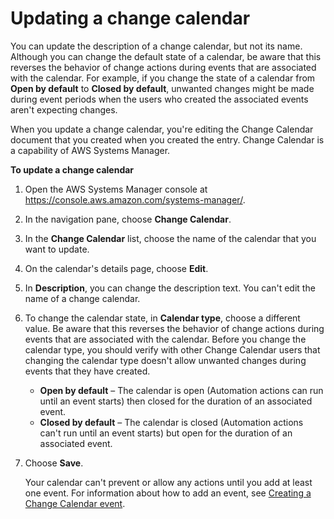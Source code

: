 # Updating a change calendar<a name="change-calendar-update"></a>

You can update the description of a change calendar, but not its name\. Although you can change the default state of a calendar, be aware that this reverses the behavior of change actions during events that are associated with the calendar\. For example, if you change the state of a calendar from **Open by default** to **Closed by default**, unwanted changes might be made during event periods when the users who created the associated events aren't expecting changes\.

When you update a change calendar, you're editing the Change Calendar document that you created when you created the entry\. Change Calendar is a capability of AWS Systems Manager\.

**To update a change calendar**

1. Open the AWS Systems Manager console at [https://console\.aws\.amazon\.com/systems\-manager/](https://console.aws.amazon.com/systems-manager/)\.

1. In the navigation pane, choose **Change Calendar**\.

1. In the **Change Calendar** list, choose the name of the calendar that you want to update\.

1. On the calendar's details page, choose **Edit**\.

1. In **Description**, you can change the description text\. You can't edit the name of a change calendar\.

1. To change the calendar state, in **Calendar type**, choose a different value\. Be aware that this reverses the behavior of change actions during events that are associated with the calendar\. Before you change the calendar type, you should verify with other Change Calendar users that changing the calendar type doesn't allow unwanted changes during events that they have created\.
   + **Open by default** – The calendar is open \(Automation actions can run until an event starts\) then closed for the duration of an associated event\.
   + **Closed by default** – The calendar is closed \(Automation actions can't run until an event starts\) but open for the duration of an associated event\.

1. Choose **Save**\.

   Your calendar can't prevent or allow any actions until you add at least one event\. For information about how to add an event, see [Creating a Change Calendar event](change-calendar-create-event.md)\.